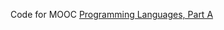 Code for MOOC [Programming Languages, Part A](https://www.coursera.org/learn/programming-languages)
